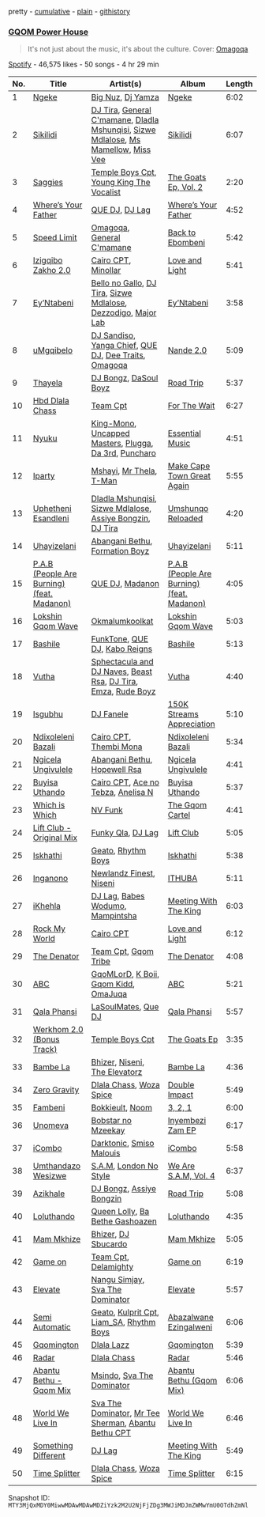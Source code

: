 pretty - [cumulative](/playlists/cumulative/37i9dQZF1DXd9mvqWzJEWg.md) - [plain](/playlists/plain/37i9dQZF1DXd9mvqWzJEWg) - [githistory](https://github.githistory.xyz/mackorone/spotify-playlist-archive/blob/main/playlists/plain/37i9dQZF1DXd9mvqWzJEWg)

### [GQOM Power House](https://open.spotify.com/playlist/37i9dQZF1DXd9mvqWzJEWg)

> It's not just about the music, it's about the culture\. Cover: <a href="https://open.spotify.com/artist/4caV3BYVSNygGiFFOvQgUy?si=EGSmQqizQz687lXSsBxLdg">Omagoqa</a>

[Spotify](https://open.spotify.com/user/spotify) - 46,575 likes - 50 songs - 4 hr 29 min

| No. | Title | Artist(s) | Album | Length |
|---|---|---|---|---|
| 1 | [Ngeke](https://open.spotify.com/track/03WpImRRBMoMSI8Ch8aayl) | [Big Nuz](https://open.spotify.com/artist/0YeWW8LhLaoI9dM6YTFXKp), [Dj Yamza](https://open.spotify.com/artist/6qT6hEK1WU1zJ3Ebsn7NDU) | [Ngeke](https://open.spotify.com/album/0QYvoihSPn22fsyyHFU459) | 6:02 |
| 2 | [Sikilidi](https://open.spotify.com/track/23luTVNXuCGC05B59KV7gO) | [DJ Tira](https://open.spotify.com/artist/4FC2wXrDWr5lLCZeAUgfVn), [General C'mamane](https://open.spotify.com/artist/2Ox9fpFAMtnOHXcieMxmQe), [Dladla Mshunqisi](https://open.spotify.com/artist/5M9mFjVaPT2T1HFYFFSoCt), [Sizwe Mdlalose](https://open.spotify.com/artist/3w6f762ECxkOr6byVbNS0X), [Ms Mamellow](https://open.spotify.com/artist/5NX4aYjusAidBx0DO5huXZ), [Miss Vee](https://open.spotify.com/artist/65hoV1f2TL1hdBbmweZEty) | [Sikilidi](https://open.spotify.com/album/7ts45rwys2sGnV6hpfY5Qc) | 6:07 |
| 3 | [Saggies](https://open.spotify.com/track/4qwBmPUVUbyXjwlttBAp8J) | [Temple Boys Cpt](https://open.spotify.com/artist/4xFNz56JhznT2ic3fhEg8n), [Young King The Vocalist](https://open.spotify.com/artist/3r7XbZvsiEHw7dYQky22tl) | [The Goats Ep, Vol\. 2](https://open.spotify.com/album/4MXixbdCRGPB96aNjBmbHF) | 2:20 |
| 4 | [Where’s Your Father](https://open.spotify.com/track/3XeBivr42lfpYyL3XLjvzj) | [QUE DJ](https://open.spotify.com/artist/6ZKszbUwWSNSc0VydBBAka), [DJ Lag](https://open.spotify.com/artist/1svX5cMlY22N60RxwzeJNO) | [Where’s Your Father](https://open.spotify.com/album/11zHsMaJeCtPqGl9q2H65M) | 4:52 |
| 5 | [Speed Limit](https://open.spotify.com/track/60LrKAurxTVnWjmU9sQVtG) | [Omagoqa](https://open.spotify.com/artist/4caV3BYVSNygGiFFOvQgUy), [General C'mamane](https://open.spotify.com/artist/2Ox9fpFAMtnOHXcieMxmQe) | [Back to Ebombeni](https://open.spotify.com/album/47jsuTeh9UiCr2QBozkoIS) | 5:42 |
| 6 | [Izigqibo Zakho 2.0](https://open.spotify.com/track/1Bailok9p8aLTZdcIM2hIv) | [Cairo CPT](https://open.spotify.com/artist/5ZU2z8HnE8qlUdBpUoCkMr), [Minollar](https://open.spotify.com/artist/6MPpktX34Rx5MFNQyGaAXP) | [Love and Light](https://open.spotify.com/album/5uZSDxYI3OqMbBY8FzR5Dt) | 5:41 |
| 7 | [Ey’Ntabeni](https://open.spotify.com/track/2WfJW9YQct5kBICCRVv4NX) | [Bello no Gallo](https://open.spotify.com/artist/10jCMXxrxSLEToXTKVJJWn), [DJ Tira](https://open.spotify.com/artist/4FC2wXrDWr5lLCZeAUgfVn), [Sizwe Mdlalose](https://open.spotify.com/artist/3w6f762ECxkOr6byVbNS0X), [Dezzodigo](https://open.spotify.com/artist/5PWY0kEF14p1jEAtwRJRKn), [Major Lab](https://open.spotify.com/artist/0LBTQn1xCpwqsLPxnfzLy5) | [Ey’Ntabeni](https://open.spotify.com/album/2H8eY3UvbpLjYvI87mB4lQ) | 3:58 |
| 8 | [uMgqibelo](https://open.spotify.com/track/6oOESqnGfjidIGm9hvczPZ) | [DJ Sandiso](https://open.spotify.com/artist/2o7oc7fiP2eeLgKzKROgVg), [Yanga Chief](https://open.spotify.com/artist/30WlMKuvwN6RrMeLARZeqk), [QUE DJ](https://open.spotify.com/artist/6ZKszbUwWSNSc0VydBBAka), [Dee Traits](https://open.spotify.com/artist/78WiGrXy247kAziQ7GATKv), [Omagoqa](https://open.spotify.com/artist/1oCjN8hhziP39N373DqmQn) | [Nande 2.0](https://open.spotify.com/album/4Z7cviz5RPiOFwke0SQ8NH) | 5:09 |
| 9 | [Thayela](https://open.spotify.com/track/3nPRu3yG0hVuUOJOiW6zo3) | [DJ Bongz](https://open.spotify.com/artist/7KtERSZgIOlhbYDop9Ra0F), [DaSoul Boyz](https://open.spotify.com/artist/2S7v2kAhRB0rz9ZWDkIezR) | [Road Trip](https://open.spotify.com/album/5AzXeukxvO8Wb1vMMY4v58) | 5:37 |
| 10 | [Hbd Dlala Chass](https://open.spotify.com/track/0MvzoUDnJRA6X1nMJIs1gS) | [Team Cpt](https://open.spotify.com/artist/23BjKeGujbA0AHfozSQyQo) | [For The Wait](https://open.spotify.com/album/0X59ANGZKEZQPAJWjn7UYN) | 6:27 |
| 11 | [Nyuku](https://open.spotify.com/track/70oBGpSx7rM1zIxIEI3VmK) | [King\-Mono](https://open.spotify.com/artist/2R5nSmcYWwGBuIVk4FbA3z), [Uncapped Masters](https://open.spotify.com/artist/3NwPQxBwHlGq5Z4Vk2YtGt), [Plugga](https://open.spotify.com/artist/0BU7Au9Xpo5mlMDhT0UvST), [Da 3rd](https://open.spotify.com/artist/1Q3Ajf6sYopniQJmWNhxA7), [Puncharo](https://open.spotify.com/artist/77Pe2rTcKloRdl3OCLREAh) | [Essential Music](https://open.spotify.com/album/6LaMZwolqqvaPBMBtmXuqL) | 4:51 |
| 12 | [Iparty](https://open.spotify.com/track/7J0vho7Fc0aYCdE8GDlX0L) | [Mshayi](https://open.spotify.com/artist/0eIT5Ol4P6JU77oHfyVpmb), [Mr Thela](https://open.spotify.com/artist/5R02jdPgCA1tFILr67znle), [T\-Man](https://open.spotify.com/artist/5p0SkCjy1OmhoXPSM5dvW2) | [Make Cape Town Great Again](https://open.spotify.com/album/1kQBFelXMmWhHhGkyPyJok) | 5:55 |
| 13 | [Uphetheni Esandleni](https://open.spotify.com/track/0wmof7ZBxnuZGmvDkBIxQc) | [Dladla Mshunqisi](https://open.spotify.com/artist/5M9mFjVaPT2T1HFYFFSoCt), [Sizwe Mdlalose](https://open.spotify.com/artist/3w6f762ECxkOr6byVbNS0X), [Assiye Bongzin](https://open.spotify.com/artist/4LGkmVg5ZuWf8aH9L9C3rC), [DJ Tira](https://open.spotify.com/artist/4FC2wXrDWr5lLCZeAUgfVn) | [Umshunqo Reloaded](https://open.spotify.com/album/44NyWnqunTOXcpInnoepuk) | 4:20 |
| 14 | [Uhayizelani](https://open.spotify.com/track/5HamRh4oj341Q336qcQZEE) | [Abangani Bethu](https://open.spotify.com/artist/4K8D2RZjEKU0ZXrqrtEwXT), [Formation Boyz](https://open.spotify.com/artist/1PpqhQEi4YnNyRVAatLKCW) | [Uhayizelani](https://open.spotify.com/album/18NjQSo84NAi032NOZSGVV) | 5:11 |
| 15 | [P.A.B \(People Are Burning\) \(feat\. Madanon\)](https://open.spotify.com/track/7DkDpIkiYOVBDidQWVhaG9) | [QUE DJ](https://open.spotify.com/artist/6ZKszbUwWSNSc0VydBBAka), [Madanon](https://open.spotify.com/artist/0MnqNJsyaYr24L9bN7PpJQ) | [P.A.B \(People Are Burning\) \(feat\. Madanon\)](https://open.spotify.com/album/0mzcPb75OxCKOKi0rfmutl) | 4:05 |
| 16 | [Lokshin Gqom Wave](https://open.spotify.com/track/4TXaFQYgrKmuZdCvHRA1JC) | [Okmalumkoolkat](https://open.spotify.com/artist/0CaeXDVwH52TDLA0GLRo4f) | [Lokshin Gqom Wave](https://open.spotify.com/album/0XQbkUa14wTzXzFTUbkugi) | 5:03 |
| 17 | [Bashile](https://open.spotify.com/track/3BmxRkVarNV3vWpQN0ouix) | [FunkTone](https://open.spotify.com/artist/5e20FnH1vyHXZId8SMW4H8), [QUE DJ](https://open.spotify.com/artist/6ZKszbUwWSNSc0VydBBAka), [Kabo Reigns](https://open.spotify.com/artist/02SJ0UpyhkIpXU4StorQd7) | [Bashile](https://open.spotify.com/album/4y5mHx3H9adbds4WFmyzJn) | 5:13 |
| 18 | [Vutha](https://open.spotify.com/track/4dP2Dh9RcvuflSvXNwguCD) | [Sphectacula and DJ Naves](https://open.spotify.com/artist/7yHWqKzRw7VR7zU5e3nIZx), [Beast Rsa](https://open.spotify.com/artist/5jSbjWfYWUZpecgalIOldH), [DJ Tira](https://open.spotify.com/artist/4FC2wXrDWr5lLCZeAUgfVn), [Emza](https://open.spotify.com/artist/7c8DG0zrFEybxnKiBgd6iN), [Rude Boyz](https://open.spotify.com/artist/0qsPnUBg1EgGeGaXSLeO3n) | [Vutha](https://open.spotify.com/album/4rGWCrkgsLM61OiRmRhrmd) | 4:40 |
| 19 | [Isgubhu](https://open.spotify.com/track/2HrBhE3ZQFsOPoIe8Eybnp) | [DJ Fanele](https://open.spotify.com/artist/6M8jIo6oHncJ1oIvHFtbY3) | [150K Streams Appreciation](https://open.spotify.com/album/13I5YuZW0RjZWL78sVkiKc) | 5:10 |
| 20 | [Ndixoleleni Bazali](https://open.spotify.com/track/64bgsr9AEftPmd7hrENA2n) | [Cairo CPT](https://open.spotify.com/artist/5ZU2z8HnE8qlUdBpUoCkMr), [Thembi Mona](https://open.spotify.com/artist/3Nwjw7vLX4cButAEtqIhnZ) | [Ndixoleleni Bazali](https://open.spotify.com/album/2LvxX9LhtneU5DUpIM5xnV) | 5:34 |
| 21 | [Ngicela Ungivulele](https://open.spotify.com/track/6KZcIH2LM1jVYvPK5vpCnq) | [Abangani Bethu](https://open.spotify.com/artist/4K8D2RZjEKU0ZXrqrtEwXT), [Hopewell Rsa](https://open.spotify.com/artist/5yrHS6lgMUaUslcUlvHmWa) | [Ngicela Ungivulele](https://open.spotify.com/album/2DkrGSeIDruhJFWIvak2H9) | 4:41 |
| 22 | [Buyisa Uthando](https://open.spotify.com/track/5mM5a7foWvJ2F2cjK78am7) | [Cairo CPT](https://open.spotify.com/artist/5ZU2z8HnE8qlUdBpUoCkMr), [Ace no Tebza](https://open.spotify.com/artist/2v1lfGK2XJgGhKo88SAGNG), [Anelisa N](https://open.spotify.com/artist/14JrS0rgQkz5NucZqjFHQV) | [Buyisa Uthando](https://open.spotify.com/album/1OssZOUimnqEaEjsHPOB1E) | 5:37 |
| 23 | [Which is Which](https://open.spotify.com/track/7K91DUq99r3KisZTWfwP97) | [NV Funk](https://open.spotify.com/artist/2Y4YLJHlF2q5jg5pTE5CSz) | [The Gqom Cartel](https://open.spotify.com/album/44UeAnhoCkfZDaEYHK5pXO) | 4:41 |
| 24 | [Lift Club \- Original Mix](https://open.spotify.com/track/4x1jmAGggUOK6BjykA0uRP) | [Funky Qla](https://open.spotify.com/artist/1raznef8uIDK0SAlPabb86), [DJ Lag](https://open.spotify.com/artist/1svX5cMlY22N60RxwzeJNO) | [Lift Club](https://open.spotify.com/album/0XTMyT0IdxqTLh3XS3fhaj) | 5:05 |
| 25 | [Iskhathi](https://open.spotify.com/track/1n1DYCOXaHktV9u0sH4DGs) | [Geato](https://open.spotify.com/artist/1mTcXHerXEN5u6xCnV4Q4q), [Rhythm Boys](https://open.spotify.com/artist/5HmQwBUQsPaw4bVSUFed9h) | [Iskhathi](https://open.spotify.com/album/5ENrExL7A2Fqd4kj6nGqgs) | 5:38 |
| 26 | [Inganono](https://open.spotify.com/track/4e9zJmzI6YbX3zChzpvjxv) | [Newlandz Finest](https://open.spotify.com/artist/5e6xrUaBikxvU4K3K5CObX), [Niseni](https://open.spotify.com/artist/4Jeq4ZaG5hFygSgqyxSN1J) | [ITHUBA](https://open.spotify.com/album/3oMzLsQVDHx3OdnahkuS2x) | 5:11 |
| 27 | [iKhehla](https://open.spotify.com/track/7K03DZjeaGXGwWxjpvGX3g) | [DJ Lag](https://open.spotify.com/artist/1svX5cMlY22N60RxwzeJNO), [Babes Wodumo](https://open.spotify.com/artist/3jfVtv9mWfW0c5b3Fx440e), [Mampintsha](https://open.spotify.com/artist/2XyZibBnLI6ciT5J5ynkUK) | [Meeting With The King](https://open.spotify.com/album/66ZkSQI3roUFYVDYy5kp9e) | 6:03 |
| 28 | [Rock My World](https://open.spotify.com/track/74WgBR29qv8O3dSi4sckoh) | [Cairo CPT](https://open.spotify.com/artist/5ZU2z8HnE8qlUdBpUoCkMr) | [Love and Light](https://open.spotify.com/album/5uZSDxYI3OqMbBY8FzR5Dt) | 6:12 |
| 29 | [The Denator](https://open.spotify.com/track/4ohSro2ooN3RrKC6UQEDUH) | [Team Cpt](https://open.spotify.com/artist/23BjKeGujbA0AHfozSQyQo), [Gqom Tribe](https://open.spotify.com/artist/44ZoIqzKeVetGKoxB24PY2) | [The Denator](https://open.spotify.com/album/6klIlE5I6wUKBAP0iC4kSy) | 4:08 |
| 30 | [ABC](https://open.spotify.com/track/3wNzCrezD09qjzWMct5WXM) | [GqoMLorD](https://open.spotify.com/artist/6vFMjOEA3AVavs4vc2qcE5), [K Boii](https://open.spotify.com/artist/6BqWjpaUzVCm5TQqHbTbDO), [Gqom Kidd](https://open.spotify.com/artist/4wqKrkopZ74kDqAGyI6vbB), [OmaJuqa](https://open.spotify.com/artist/5hM4HcWJTQfPsYotzu6wF1) | [ABC](https://open.spotify.com/album/5sPFjbreUw9JIjXNc38DRi) | 5:21 |
| 31 | [Qala Phansi](https://open.spotify.com/track/4vDi7OUpnU8AU6ux8nNBjA) | [LaSoulMates](https://open.spotify.com/artist/3JC7eRaM1eJZEr0ypKrryJ), [Que DJ](https://open.spotify.com/artist/6US33OdDB5JmPMRDo16547) | [Qala Phansi](https://open.spotify.com/album/5IgT9uVYSqiTJHOP29oEKu) | 5:57 |
| 32 | [Werkhom 2.0 \(Bonus Track\)](https://open.spotify.com/track/0zi0Do3nO8LtRzlau2V7DR) | [Temple Boys Cpt](https://open.spotify.com/artist/4xFNz56JhznT2ic3fhEg8n) | [The Goats Ep](https://open.spotify.com/album/7gNuFZUosaLFUvWK4xJV8D) | 3:35 |
| 33 | [Bambe La](https://open.spotify.com/track/0ezdUK8Bnjs2XBZt2qMDeu) | [Bhizer](https://open.spotify.com/artist/1UNJxIx5rUmL3DHRm3KqGl), [Niseni](https://open.spotify.com/artist/4Jeq4ZaG5hFygSgqyxSN1J), [The Elevatorz](https://open.spotify.com/artist/5yu1Qzlob7mdCvXWByKuEZ) | [Bambe La](https://open.spotify.com/album/7D5hBuUTNRKaE9zhOjYCkC) | 4:36 |
| 34 | [Zero Gravity](https://open.spotify.com/track/3jp2qPoR0ZL6Fmsa4rzr0R) | [Dlala Chass](https://open.spotify.com/artist/2BuFIwEOV547lKQhOapZU3), [Woza Spice](https://open.spotify.com/artist/5jXhHXqQusFuDslFf7VJYQ) | [Double Impact](https://open.spotify.com/album/1xKN6gKx9T1NI0WpQXX1eG) | 5:49 |
| 35 | [Fambeni](https://open.spotify.com/track/4shgsrxv9OicXRFus4VIGk) | [Bokkieult](https://open.spotify.com/artist/3OrezIU15I7bCrXN7NAijo), [Noom](https://open.spotify.com/artist/23zGYjXyLxaBFE7C5RaDE4) | [3, 2, 1](https://open.spotify.com/album/3MTi1dFJ14NRc5Cmb9FPle) | 6:00 |
| 36 | [Unomeva](https://open.spotify.com/track/60o7HF5nu0VYPt9grzY93O) | [Bobstar no Mzeekay](https://open.spotify.com/artist/22gbQLXGFu00Ed7jvaBeqI) | [Inyembezi Zam EP](https://open.spotify.com/album/6BvpfOXFkN5r2VYG2T1grf) | 6:17 |
| 37 | [iCombo](https://open.spotify.com/track/11lrus07lRkJ7WkhxVpN2U) | [Darktonic](https://open.spotify.com/artist/4hEG951PLvU4QhhufyvRNS), [Smiso Malouis](https://open.spotify.com/artist/0QEQ8JayqGYntBwNCew2SW) | [iCombo](https://open.spotify.com/album/4dDCfi3lzZ7wSpsotDEz4H) | 5:58 |
| 38 | [Umthandazo Wesizwe](https://open.spotify.com/track/2KTINo3ozg7TELi3PHWitx) | [S.A.M](https://open.spotify.com/artist/1E7e6UcYZ77jsmmQb5PeSe), [London No Style](https://open.spotify.com/artist/1C6IBmw3LP4jzDXlz1jkGK) | [We Are S.A.M, Vol\. 4](https://open.spotify.com/album/0hSdddIjaUiKdj1whq1vIa) | 6:37 |
| 39 | [Azikhale](https://open.spotify.com/track/2gDmNSk15mcSBYGd0GnyO1) | [DJ Bongz](https://open.spotify.com/artist/7KtERSZgIOlhbYDop9Ra0F), [Assiye Bongzin](https://open.spotify.com/artist/4LGkmVg5ZuWf8aH9L9C3rC) | [Road Trip](https://open.spotify.com/album/5AzXeukxvO8Wb1vMMY4v58) | 5:08 |
| 40 | [Loluthando](https://open.spotify.com/track/6XCzC2gTsp20Qrm5TALZ0i) | [Queen Lolly](https://open.spotify.com/artist/2JPVX80uOm2qkTsfiEZWts), [Ba Bethe Gashoazen](https://open.spotify.com/artist/3zpCN7HsWkXL57ZKlb4Vcr) | [Loluthando](https://open.spotify.com/album/6ocHrPCICNOGux2kg4lc3H) | 4:35 |
| 41 | [Mam Mkhize](https://open.spotify.com/track/1AIS0xFujEqZPLaOzRHpH3) | [Bhizer](https://open.spotify.com/artist/1UNJxIx5rUmL3DHRm3KqGl), [DJ Sbucardo](https://open.spotify.com/artist/31F1N7zq6CErKXXIh1n3LO) | [Mam Mkhize](https://open.spotify.com/album/15hCjGsP3NCtcfgLavLdW7) | 5:05 |
| 42 | [Game on](https://open.spotify.com/track/7uALqp940ufTtMB9bf9Azs) | [Team Cpt](https://open.spotify.com/artist/23BjKeGujbA0AHfozSQyQo), [Delamighty](https://open.spotify.com/artist/1DfLOh1uGOSlhdPqd4cv73) | [Game on](https://open.spotify.com/album/7MNMHCsEuoUb1gQ4GENv68) | 6:19 |
| 43 | [Elevate](https://open.spotify.com/track/24TbpmQWrUYjSnLMWaEhbv) | [Nangu Simjay](https://open.spotify.com/artist/2Wa3qKIqHyxQXqkXBX1My6), [Sva The Dominator](https://open.spotify.com/artist/4JWpvSHnttQ6VNcreD7ZWN) | [Elevate](https://open.spotify.com/album/0oR6mfFuulK6jJHX7Vi0Lk) | 5:57 |
| 44 | [Semi Automatic](https://open.spotify.com/track/22E86Ci3ewtSAqIXEd3NLV) | [Geato](https://open.spotify.com/artist/1mTcXHerXEN5u6xCnV4Q4q), [Kulprit Cpt](https://open.spotify.com/artist/2uNdQUSVotfIeLEGhqCcv0), [Liam\_SA](https://open.spotify.com/artist/5LbVJOGWXuBoE90hQ8XgZk), [Rhythm Boys](https://open.spotify.com/artist/5HmQwBUQsPaw4bVSUFed9h) | [Abazalwane Ezingalweni](https://open.spotify.com/album/6Z2YL2VCKNFXYCDUjGUYkB) | 6:06 |
| 45 | [Gqomington](https://open.spotify.com/track/57X1zjbssBwX63jFZOe9b6) | [Dlala Lazz](https://open.spotify.com/artist/56conUHVIKn4Tr02Gis3pN) | [Gqomington](https://open.spotify.com/album/77UHgDBVApulteDLxtdtvZ) | 5:39 |
| 46 | [Radar](https://open.spotify.com/track/3A0zzIJRFBFAHybfrqvZSH) | [Dlala Chass](https://open.spotify.com/artist/2BuFIwEOV547lKQhOapZU3) | [Radar](https://open.spotify.com/album/3R2Hbb8EFUeQQ7dUkgQWX1) | 5:46 |
| 47 | [Abantu Bethu \- Gqom Mix](https://open.spotify.com/track/4gsMZZbXIahKmcboYFpfMU) | [Msindo](https://open.spotify.com/artist/5W0mzMPoSojM4rhgFIZWfe), [Sva The Dominator](https://open.spotify.com/artist/4JWpvSHnttQ6VNcreD7ZWN) | [Abantu Bethu \(Gqom Mix\)](https://open.spotify.com/album/0z9uNsUwOKyhy5Cj4ENARi) | 6:06 |
| 48 | [World We Live In](https://open.spotify.com/track/5Aie9qiaZBJuPDMiqTk56S) | [Sva The Dominator](https://open.spotify.com/artist/4JWpvSHnttQ6VNcreD7ZWN), [Mr Tee Sherman](https://open.spotify.com/artist/6oWWQmLe32EOOfwfxetihv), [Abantu Bethu CPT](https://open.spotify.com/artist/4pdDntC2q3JufF2jVG62L3) | [World We Live In](https://open.spotify.com/album/5WPKN5VXyhdMUiHRX3gmwJ) | 6:46 |
| 49 | [Something Different](https://open.spotify.com/track/3EIhq0ezoBWiuB1pH7glxZ) | [DJ Lag](https://open.spotify.com/artist/1svX5cMlY22N60RxwzeJNO) | [Meeting With The King](https://open.spotify.com/album/66ZkSQI3roUFYVDYy5kp9e) | 5:49 |
| 50 | [Time Splitter](https://open.spotify.com/track/1Hnt3TjNLtFpOv1LqKsbh1) | [Dlala Chass](https://open.spotify.com/artist/2BuFIwEOV547lKQhOapZU3), [Woza Spice](https://open.spotify.com/artist/5jXhHXqQusFuDslFf7VJYQ) | [Time Splitter](https://open.spotify.com/album/4pm7vPnxkapigLujLVz7sd) | 6:15 |

Snapshot ID: `MTY3MjQxMDY0MiwwMDAwMDAwMDZiYzk2M2U2NjFjZDg3MWJiMDJmZWMwYmU0OTdhZmNl`
